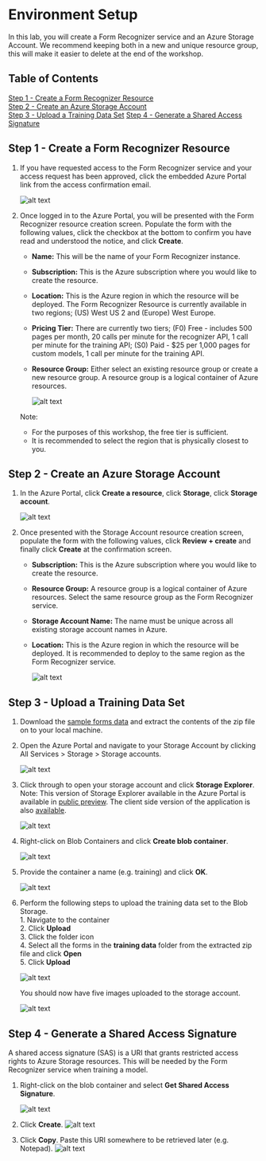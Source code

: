 # Environment Setup
In this lab, you will create a Form Recognizer service and an Azure Storage Account. We recommend keeping both in a new and unique resource group, this will make it easier to delete at the end of the workshop.

## Table of Contents
   [Step 1 - Create a Form Recognizer Resource](#step-1---create-a-form-recognizer-resource)  
   [Step 2 - Create an Azure Storage Account](#step-2---create-an-azure-storage-account)  
   [Step 3 - Upload a Training Data Set](#step-3---upload-a-training-data-set)
   [Step 4 - Generate a Shared Access Signature](#step-4---generate-a-shared-access-signature)

## Step 1 - Create a Form Recognizer Resource
1. If you have requested access to the Form Recognizer service and your access request has been approved, click the embedded Azure Portal link from the access confirmation email.
  
   ![alt text](https://github.com/tayganr/DataOps/raw/master/resources/images/img-form-recognizer-public-preview.png "Form Recognizer Public Preview")

2. Once logged in to the Azure Portal, you will be presented with the Form Recognizer resource creation screen. Populate the form with the following values, click the checkbox at the bottom to confirm you have read and understood the notice, and click **Create**.
   * **Name:** This will be the name of your Form Recognizer instance.
   * **Subscription:** This is the Azure subscription where you would like to create the resource.
   * **Location:** This is the Azure region in which the resource will be deployed. The Form Recognizer Resource is currently available in two regions; (US) West US 2 and (Europe) West Europe.
   * **Pricing Tier:** There are currently two tiers; (F0) Free - includes 500 pages per month, 20 calls per minute for the recognizer API, 1 call per minute for the training API; (S0) Paid - $25 per 1,000 pages for custom models, 1 call per minute for the training API.
   * **Resource Group:** Either select an existing resource group or create a new resource group. A resource group is a logical container of Azure resources.


        ![alt text](https://github.com/tayganr/DataOps/raw/master/resources/images/img-form-recognizer-create.png "Form Recognizer Create")
    
    Note:
    * For the purposes of this workshop, the free tier is sufficient.
    * It is recommended to select the region that is physically closest to you.

## Step 2 - Create an Azure Storage Account
1. In the Azure Portal, click **Create a resource**, click **Storage**, click **Storage account**.
   
   ![alt text](https://github.com/tayganr/DataOps/raw/master/resources/images/img-storage-account-create1.png "Azure Storage Account Create")

2. Once presented with the Storage Account resource creation screen, populate the form with the following values, click **Review + create** and finally click **Create** at the confirmation screen.
   * **Subscription:** This is the Azure subscription where you would like to create the resource.
   * **Resource Group:** A resource group is a logical container of Azure resources. Select the same resource group as the Form Recognizer service.
   * **Storage Account Name:** The name must be unique across all existing storage account names in Azure.
   * **Location:** This is the Azure region in which the resource will be deployed. It is recommended to deploy to the same region as the Form Recognizer service.

      ![alt text](https://github.com/tayganr/DataOps/raw/master/resources/images/img-storage-account-create2.png "Azure Storage Account Create")

## Step 3 - Upload a Training Data Set
1. Download the [sample forms data](https://github.com/tayganr/DataOps/raw/master/resources/data/forms.zip) and extract the contents of the zip file on to your local machine.
2. Open the Azure Portal and navigate to your Storage Account by clicking All Services > Storage > Storage accounts.
      
      ![alt text](https://github.com/tayganr/DataOps/raw/master/resources/images/img-storage-account-upload1.png "Azure Storage Account")

3. Click through to open your storage account and click **Storage Explorer**. Note: This version of Storage Explorer available in the Azure Portal is available in [public preview](https://azure.microsoft.com/en-gb/updates/storage-explorer-preview-now-available-in-azure-portal/). The client side version of the application is also [available](https://azure.microsoft.com/en-us/features/storage-explorer/).
      
      ![alt text](https://github.com/tayganr/DataOps/raw/master/resources/images/img-storage-account-upload2.png "Storage Explorer")

4. Right-click on Blob Containers and click **Create blob container**.
      
      ![alt text](https://github.com/tayganr/DataOps/raw/master/resources/images/img-storage-account-upload3.png "Create blob container")

5. Provide the container a name (e.g. training) and click **OK**.
      
      ![alt text](https://github.com/tayganr/DataOps/raw/master/resources/images/img-storage-account-upload4.png "Name blob container")

6. Perform the following steps to upload the training data set to the Blob Storage.  
   1\. Navigate to the container  
   2\. Click **Upload**  
   3\. Click the folder icon  
   4\. Select all the forms in the **training data** folder from the extracted zip file and click **Open**  
   5\. Click **Upload**  

      ![alt text](https://github.com/tayganr/DataOps/raw/master/resources/images/img-storage-account-upload5.png "Upload image")

   You should now have five images uploaded to the storage account.
     
      ![alt text](https://github.com/tayganr/DataOps/raw/master/resources/images/img-storage-account-upload6.png "Uploaded images")

## Step 4 - Generate a Shared Access Signature
A shared access signature (SAS) is a URI that grants restricted access rights to Azure Storage resources. This will be needed by the Form Recognizer service when training a model.
1. Right-click on the blob container and select **Get Shared Access Signature**.

      ![alt text](https://github.com/tayganr/DataOps/raw/master/resources/images/img-storage-account-sas1.png "Get Shared Access Signature")

2. Click **Create**.
      ![alt text](https://github.com/tayganr/DataOps/raw/master/resources/images/img-storage-account-sas2.png "Create Shared Access Signature")

3. Click **Copy**. Paste this URI somewhere to be retrieved later (e.g. Notepad).
      ![alt text](https://github.com/tayganr/DataOps/raw/master/resources/images/img-storage-account-sas3.png "Copy Shared Access Signature")
